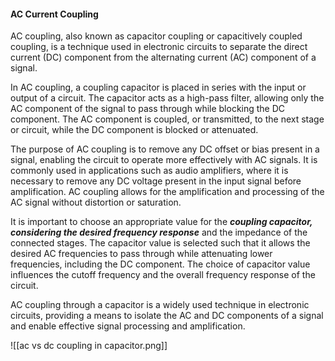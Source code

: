 

#### AC Current Coupling

AC coupling, also known as capacitor coupling or capacitively coupled coupling, is a technique used in electronic circuits to separate the direct current (DC) component from the alternating current (AC) component of a signal.

In AC coupling, a coupling capacitor is placed in series with the input or output of a circuit. The capacitor acts as a high-pass filter, allowing only the AC component of the signal to pass through while blocking the DC component. The AC component is coupled, or transmitted, to the next stage or circuit, while the DC component is blocked or attenuated.

The purpose of AC coupling is to remove any DC offset or bias present in a signal, enabling the circuit to operate more effectively with AC signals. It is commonly used in applications such as audio amplifiers, where it is necessary to remove any DC voltage present in the input signal before amplification. AC coupling allows for the amplification and processing of the AC signal without distortion or saturation.

It is important to choose an appropriate value for the ***coupling capacitor, considering the desired frequency response*** and the impedance of the connected stages. The capacitor value is selected such that it allows the desired AC frequencies to pass through while attenuating lower frequencies, including the DC component. The choice of capacitor value influences the cutoff frequency and the overall frequency response of the circuit.

AC coupling through a capacitor is a widely used technique in electronic circuits, providing a means to isolate the AC and DC components of a signal and enable effective signal processing and amplification.

![[ac vs dc coupling in capacitor.png]]